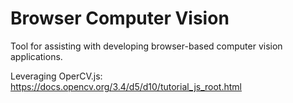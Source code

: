 # Browser Computer Vision
Tool for assisting with developing browser-based computer vision applications.

Leveraging OperCV.js: https://docs.opencv.org/3.4/d5/d10/tutorial_js_root.html
